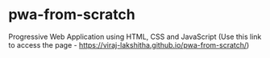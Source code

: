 # pwa-from-scratch
Progressive Web Application using HTML, CSS and JavaScript
(Use this link to access the page - https://viraj-lakshitha.github.io/pwa-from-scratch/)
